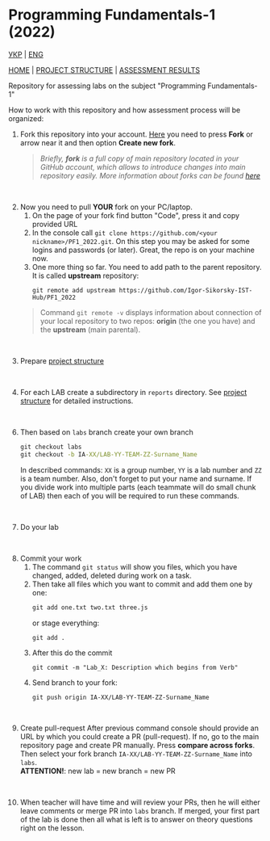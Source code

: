 # Programming Fundamentals-1 (2022)

[УКР][readme_ua] | [ENG][readme]

[HOME][this_repo] | [PROJECT STRUCTURE][project_structure_readme] | [ASSESSMENT RESULTS][assessment_results]

Repository for assessing labs on the subject "Programming Fundamentals-1"

How to work with this repository and how assessment process will be organized:

1. Fork this repository into your account. [Here][this_repo] you need to press **Fork** or arrow near it and then option **Create new fork**. <br/>
    > *Briefly, **fork** is a full copy of main repository located in your GitHub account, which allows to introduce changes into main repository easily. More information about forks can be found [here][fork_info]*

<br/>

2. Now you need to pull **YOUR** fork on your PC/laptop. 
    1. On the page of your fork find button "Code", press it and copy provided URL
    2. In the console call `git clone https://github.com/<your nickname>/PF1_2022.git`. On this step you may be asked for some logins and passwords (or later). Great, the repo is on your machine now.
    3. One more thing so far. You need to add path to the parent repository. It is called **upstream** repository:
        ```
        git remote add upstream https://github.com/Igor-Sikorsky-IST-Hub/PF1_2022
        ```
    > Command `git remote -v` displays information about connection of your local repository to two repos: **origin** (the one you have) and the **upstream** (main parental).

<br/>

3. Prepare [project structure][project_structure_readme]

<br/>

4. For each LAB create a subdirectory in `reports` directory. See [project structure][project_structure_readme] for detailed instructions.

<br/>

6. Then based on `labs` branch create your own branch
    ```cmd
    git checkout labs
    git checkout -b IA-XX/LAB-YY-TEAM-ZZ-Surname_Name
    ```
    In described commands: `XX` is a group number, `YY` is a lab number and `ZZ` is a team number. Also, don't forget to put your name and surname. If you divide work into multiple parts (each teammate will do small chunk of LAB) then each of you will be required to run these commands.

<br/>

7. Do your lab

<br/>

8. Commit your work
    1. The command `git status` will show you files, which you have changed, added, deleted during work on a task. 
    2. Then take all files which you want to commit and add them one by one:
        ```cmd
        git add one.txt two.txt three.js
        ```
        or stage everything:
        ```cmd
        git add .
        ```
    3. After this do the commit
        ```
        git commit -m "Lab_X: Description which begins from Verb"
        ```
    4. Send branch to your fork:
        ```
        git push origin IA-XX/LAB-YY-TEAM-ZZ-Surname_Name
        ```

<br/>

9. Create pull-request
    After previous command console should provide an URL by which you could create a PR (pull-request). If no, go to the main repository page and create PR manually. Press **compare across forks**. Then select your fork branch `IA-XX/LAB-YY-TEAM-ZZ-Surname_Name` into `labs`.<br/>
    **ATTENTION!**: new lab = new branch = new PR

<br/>

10. When teacher will have time and will review your PRs, then he will either leave comments or merge PR into `labs` branch. If merged, your first part of the lab is done then all what is left is to answer on theory questions right on the lesson.

[assessment_results]: <https://docs.google.com/spreadsheets/d/1_sAxiHEJiXLBl7wpabV2LY9NcDkLxzGhVEhT1Th9oXw/edit?usp=sharing>
[this_repo]: <https://github.com/Igor-Sikorsky-IST-Hub/PF1_2022>
[project_structure_readme]: <Knowledge base/project_structure.md>
[fork_info]: <https://docs.github.com/en/get-started/quickstart/fork-a-repo>
[readme]: <README.md>
[readme_ua]: <README.ua.md>